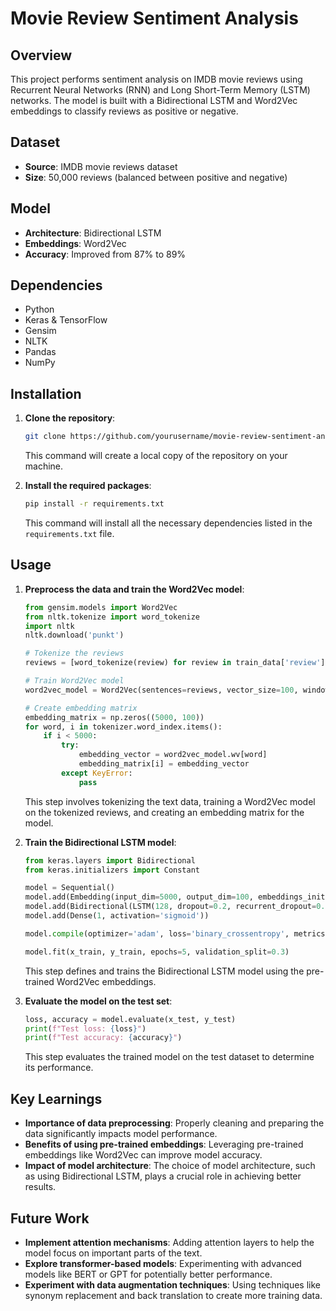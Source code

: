 
# Movie Review Sentiment Analysis

## Overview
This project performs sentiment analysis on IMDB movie reviews using Recurrent Neural Networks (RNN) and Long Short-Term Memory (LSTM) networks. The model is built with a Bidirectional LSTM and Word2Vec embeddings to classify reviews as positive or negative.

## Dataset
- **Source**: IMDB movie reviews dataset
- **Size**: 50,000 reviews (balanced between positive and negative)

## Model
- **Architecture**: Bidirectional LSTM
- **Embeddings**: Word2Vec
- **Accuracy**: Improved from 87% to 89%

## Dependencies
- Python
- Keras & TensorFlow
- Gensim
- NLTK
- Pandas
- NumPy

## Installation
1. **Clone the repository**:
   ```bash
   git clone https://github.com/yourusername/movie-review-sentiment-analysis.git
   ```
   This command will create a local copy of the repository on your machine.

2. **Install the required packages**:
   ```bash
   pip install -r requirements.txt
   ```
   This command will install all the necessary dependencies listed in the `requirements.txt` file.

## Usage
1. **Preprocess the data and train the Word2Vec model**:
   ```python
   from gensim.models import Word2Vec
   from nltk.tokenize import word_tokenize
   import nltk
   nltk.download('punkt')

   # Tokenize the reviews
   reviews = [word_tokenize(review) for review in train_data['review']]

   # Train Word2Vec model
   word2vec_model = Word2Vec(sentences=reviews, vector_size=100, window=5, min_count=1, workers=4)

   # Create embedding matrix
   embedding_matrix = np.zeros((5000, 100))
   for word, i in tokenizer.word_index.items():
       if i < 5000:
           try:
               embedding_vector = word2vec_model.wv[word]
               embedding_matrix[i] = embedding_vector
           except KeyError:
               pass
   ```
   This step involves tokenizing the text data, training a Word2Vec model on the tokenized reviews, and creating an embedding matrix for the model.

2. **Train the Bidirectional LSTM model**:
   ```python
   from keras.layers import Bidirectional
   from keras.initializers import Constant

   model = Sequential()
   model.add(Embedding(input_dim=5000, output_dim=100, embeddings_initializer=Constant(embedding_matrix), input_length=200, trainable=False))
   model.add(Bidirectional(LSTM(128, dropout=0.2, recurrent_dropout=0.2)))
   model.add(Dense(1, activation='sigmoid'))

   model.compile(optimizer='adam', loss='binary_crossentropy', metrics=['accuracy'])

   model.fit(x_train, y_train, epochs=5, validation_split=0.3)
   ```
   This step defines and trains the Bidirectional LSTM model using the pre-trained Word2Vec embeddings.

3. **Evaluate the model on the test set**:
   ```python
   loss, accuracy = model.evaluate(x_test, y_test)
   print(f"Test loss: {loss}")
   print(f"Test accuracy: {accuracy}")
   ```
   This step evaluates the trained model on the test dataset to determine its performance.

## Key Learnings
- **Importance of data preprocessing**: Properly cleaning and preparing the data significantly impacts model performance.
- **Benefits of using pre-trained embeddings**: Leveraging pre-trained embeddings like Word2Vec can improve model accuracy.
- **Impact of model architecture**: The choice of model architecture, such as using Bidirectional LSTM, plays a crucial role in achieving better results.

## Future Work
- **Implement attention mechanisms**: Adding attention layers to help the model focus on important parts of the text.
- **Explore transformer-based models**: Experimenting with advanced models like BERT or GPT for potentially better performance.
- **Experiment with data augmentation techniques**: Using techniques like synonym replacement and back translation to create more training data.
